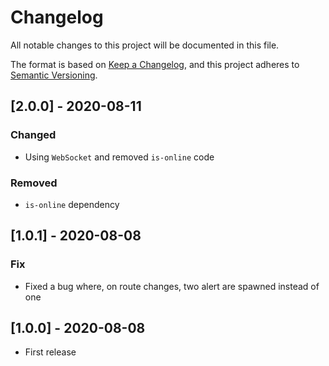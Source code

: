# Changelog

All notable changes to this project will be documented in this file.

The format is based on [Keep a Changelog](https://keepachangelog.com/en/1.0.0/),
and this project adheres to [Semantic Versioning](https://semver.org/spec/v2.0.0.html).

## [2.0.0] - 2020-08-11

### Changed

- Using `WebSocket` and removed `is-online` code

### Removed

- `is-online` dependency

## [1.0.1] - 2020-08-08

### Fix

- Fixed a bug where, on route changes, two alert are spawned instead of one

## [1.0.0] - 2020-08-08

- First release
